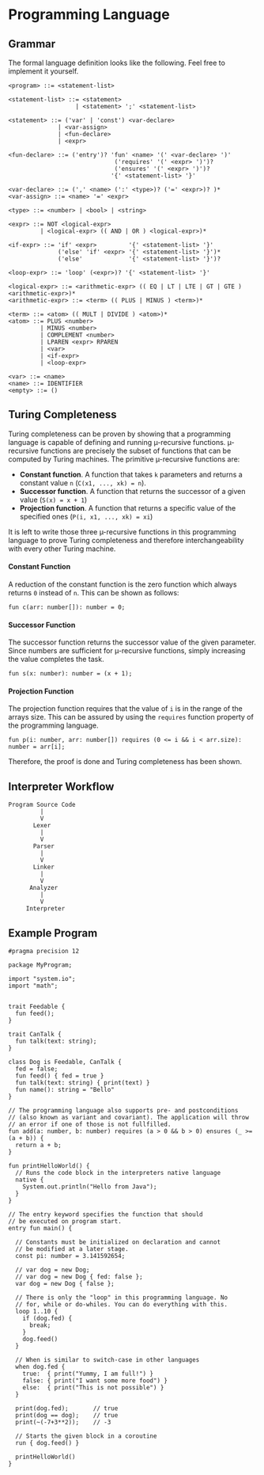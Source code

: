 # Programming Language

## Grammar

The formal language definition looks like the following. Feel free to implement it yourself.

```
<program> ::= <statement-list>

<statement-list> ::= <statement>
                   | <statement> ';' <statement-list>

<statement> ::= ('var' | 'const') <var-declare>
              | <var-assign>
              | <fun-declare>
              | <expr>

<fun-declare> ::= ('entry')? 'fun' <name> '(' <var-declare> ')'
                              ('requires' '(' <expr> ')')?
                              ('ensures' '(' <expr> ')')?
                             '{' <statement-list> '}'

<var-declare> ::= (',' <name> (':' <type>)? ('=' <expr>)? )*
<var-assign> ::= <name> '=' <expr>

<type> ::= <number> | <bool> | <string>

<expr> ::= NOT <logical-expr>
         | <logical-expr> (( AND | OR ) <logical-expr>)*

<if-expr> ::= 'if' <expr>         '{' <statement-list> '}'
              ('else' 'if' <expr> '{' <statement-list> '}')*
              ('else'             '{' <statement-list> '}')?

<loop-expr> ::= 'loop' (<expr>)? '{' <statement-list> '}'

<logical-expr> ::= <arithmetic-expr> (( EQ | LT | LTE | GT | GTE ) <arithmetic-expr>)*
<arithmetic-expr> ::= <term> (( PLUS | MINUS ) <term>)*

<term> ::= <atom> (( MULT | DIVIDE ) <atom>)*
<atom> ::= PLUS <number>
         | MINUS <number>
         | COMPLEMENT <number>
         | LPAREN <expr> RPAREN
         | <var>
         | <if-expr>
         | <loop-expr>

<var> ::= <name>
<name> ::= IDENTIFIER
<empty> ::= ()
```

## Turing Completeness
Turing completeness can be proven by showing that a programming language is capable of defining and running µ-recursive
functions. µ-recursive functions are precisely the subset of functions that can be computed by Turing machines. The
primitive µ-recursive functions are:

- **Constant function**. A function that takes `k` parameters and returns a constant value `n` (`C(x1, ..., xk) = n`).
- **Successor function**. A function that returns the successor of a given value (`S(x) = x + 1`)
- **Projection function**. A function that returns a specific value of the specified ones (`P(i, x1, ..., xk) = xi`)

It is left to write those three µ-recursive functions in this programming language to prove Turing completeness and
therefore interchangeability with every other Turing machine.

#### Constant Function
A reduction of the constant function is the zero function which always returns `0` instead of `n`. This can be shown
as follows:

```
fun c(arr: number[]): number = 0;
```

#### Successor Function
The successor function returns the successor value of the given parameter. Since numbers are sufficient for µ-recursive
functions, simply increasing the value completes the task.

```
fun s(x: number): number = (x + 1);
```

#### Projection Function
The projection function requires that the value of `i` is in the range of the arrays size. This can be assured by using
the `requires` function property of the programming language.

```
fun p(i: number, arr: number[]) requires (0 <= i && i < arr.size): number = arr[i];
```

Therefore, the proof is done and Turing completeness has been shown.


## Interpreter Workflow

```
Program Source Code
         |
         V
       Lexer
         |
         V
       Parser
         |
         V
       Linker
         |
         V
      Analyzer
         |
         V
     Interpreter
```


## Example Program

```
#pragma precision 12

package MyProgram;

import "system.io";
import "math";


trait Feedable {
  fun feed();
}

trait CanTalk {
  fun talk(text: string);
}

class Dog is Feedable, CanTalk {
  fed = false;
  fun feed() { fed = true }
  fun talk(text: string) { print(text) }
  fun name(): string = "Bello"
}

// The programming language also supports pre- and postconditions
// (also known as variant and covariant). The application will throw
// an error if one of those is not fullfilled.
fun add(a: number, b: number) requires (a > 0 && b > 0) ensures (_ >= (a + b)) {
  return a + b;
}

fun printHelloWorld() {
  // Runs the code block in the interpreters native language
  native {
    System.out.println("Hello from Java");
  }
}

// The entry keyword specifies the function that should
// be executed on program start.
entry fun main() {

  // Constants must be initialized on declaration and cannot
  // be modified at a later stage.
  const pi: number = 3.141592654;

  // var dog = new Dog;
  // var dog = new Dog { fed: false };
  var dog = new Dog { false };

  // There is only the "loop" in this programming language. No
  // for, while or do-whiles. You can do everything with this.
  loop 1..10 {
    if (dog.fed) {
      break;
    }
    dog.feed()
  }

  // When is similar to switch-case in other languages
  when dog.fed {
    true:  { print("Yummy, I am full!") }
    false: { print("I want some more food") }
    else:  { print("This is not possible") }
  }

  print(dog.fed);       // true
  print(dog == dog);    // true
  print(~(-7+3**2));    // -3

  // Starts the given block in a coroutine
  run { dog.feed() }

  printHelloWorld()
}
```